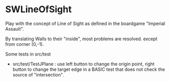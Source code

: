 # SWLineOfSight

Play with the concept of Line of Sight as defined in the boardgame "Imperial Assault".

By translating Walls to their "inside", most problems are resolved.
except from corner (0,-1).

Some tests in src/test

- src/test/TestJPlane : use left button to change the origin point, right button to change the target edge in a BASIC test that does not check the source of "intersection".
